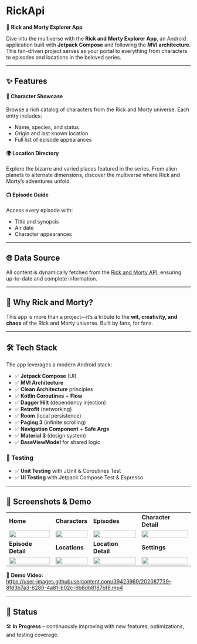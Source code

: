 # RickApi  

🚀 **Rick and Morty Explorer App**  

Dive into the multiverse with the **Rick and Morty Explorer App**, an Android application built with **Jetpack Compose** and following the **MVI architecture**. This fan-driven project serves as your portal to everything from characters to episodes and locations in the beloved series.  

---

## ✨ Features  

#### 👤 Character Showcase  
Browse a rich catalog of characters from the Rick and Morty universe. Each entry includes:  
- Name, species, and status  
- Origin and last known location  
- Full list of episode appearances  

#### 🌍 Location Directory  
Explore the bizarre and varied places featured in the series. From alien planets to alternate dimensions, discover the multiverse where Rick and Morty’s adventures unfold.  

#### 📺 Episode Guide  
Access every episode with:  
- Title and synopsis  
- Air date  
- Character appearances  

---

## 🌐 Data Source  
All content is dynamically fetched from the [Rick and Morty API](https://rickandmortyapi.com/), ensuring up-to-date and complete information.  

---

## 🎨 Why Rick and Morty?  
This app is more than a project—it’s a tribute to the **wit, creativity, and chaos** of the Rick and Morty universe. Built by fans, for fans.  

---

## 🛠️ Tech Stack  

The app leverages a modern Android stack:  

- ✅ **Jetpack Compose** (UI)  
- ✅ **MVI Architecture**  
- ✅ **Clean Architecture** principles  
- ✅ **Kotlin Coroutines** + **Flow**  
- ✅ **Dagger Hilt** (dependency injection)  
- ✅ **Retrofit** (networking)  
- ✅ **Room** (local persistence)  
- ✅ **Paging 3** (infinite scrolling)  
- ✅ **Navigation Component** + **Safe Args**  
- ✅ **Material 3** (design system)  
- ✅ **BaseViewModel** for shared logic  

### 🧪 Testing  
- ✅ **Unit Testing** with JUnit & Coroutines Test  
- ✅ **UI Testing** with Jetpack Compose Test & Espresso  

---

## 📱 Screenshots & Demo  

<table>
  <tr>
    <td><strong>Home</strong></td>
    <td><strong>Characters</strong></td>
    <td><strong>Episodes</strong></td>
    <td><strong>Character Detail</strong></td>
  </tr>
  <tr>
    <td><img src="https://github.com/Orlandroid/images_for_repos/blob/main/rick/home.png" width="100%"></td>
    <td><img src="https://github.com/Orlandroid/images_for_repos/blob/main/rick/caracteres.png" width="100%"></td>
    <td><img src="https://github.com/Orlandroid/images_for_repos/blob/main/rick/episodes.png" width="100%"></td>
    <td><img src="https://github.com/Orlandroid/images_for_repos/blob/main/rick/detalle.png" width="100%"></td> 
  </tr>
  
  <tr>
    <td><strong>Episode Detail</strong></td>
    <td><strong>Locations</strong></td>
    <td><strong>Location Detail</strong></td>
    <td><strong>Settings</strong></td>
  </tr>
  <tr>
    <td><img src="https://github.com/Orlandroid/images_for_repos/blob/main/rick/episode_detail.png" width="100%"></td>
    <td><img src="https://github.com/Orlandroid/images_for_repos/blob/main/rick/locations.png" width="100%"></td>
    <td><img src="https://github.com/Orlandroid/images_for_repos/blob/main/rick/location_detail.png" width="100%"></td>
    <td><img src="https://github.com/Orlandroid/images_for_repos/blob/main/rick/settings.png" width="100%"></td>
  </tr>
</table>  

🎥 **Demo Video:**  
https://user-images.githubusercontent.com/39423969/202087739-8fd3b7a3-6280-4a81-b02c-6b8db8187bf8.mp4  

---

## 🚧 Status  
🛠 **In Progress** – continuously improving with new features, optimizations, and testing coverage.  
